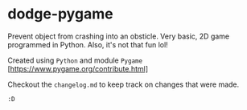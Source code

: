 # dodge-pygame
Prevent object from crashing into an obsticle. Very basic, 2D game programmed in Python. Also, it's not that fun lol!

Created using `Python` and module `Pygame` [https://www.pygame.org/contribute.html]

Checkout the `changelog.md` to keep track on changes that were made. 

`:D` 
